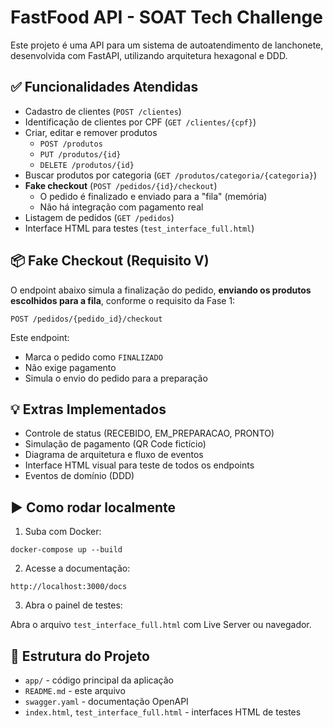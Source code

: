 
# FastFood API - SOAT Tech Challenge

Este projeto é uma API para um sistema de autoatendimento de lanchonete, desenvolvida com FastAPI, utilizando arquitetura hexagonal e DDD.

## ✅ Funcionalidades Atendidas

- Cadastro de clientes (`POST /clientes`)
- Identificação de clientes por CPF (`GET /clientes/{cpf}`)
- Criar, editar e remover produtos
    - `POST /produtos`
    - `PUT /produtos/{id}`
    - `DELETE /produtos/{id}`
- Buscar produtos por categoria (`GET /produtos/categoria/{categoria}`)
- **Fake checkout** (`POST /pedidos/{id}/checkout`)
    - O pedido é finalizado e enviado para a "fila" (memória)
    - Não há integração com pagamento real
- Listagem de pedidos (`GET /pedidos`)
- Interface HTML para testes (`test_interface_full.html`)

## 📦 Fake Checkout (Requisito V)

O endpoint abaixo simula a finalização do pedido, **enviando os produtos escolhidos para a fila**, conforme o requisito da Fase 1:

```
POST /pedidos/{pedido_id}/checkout
```

Este endpoint:
- Marca o pedido como `FINALIZADO`
- Não exige pagamento
- Simula o envio do pedido para a preparação

## 💡 Extras Implementados

- Controle de status (RECEBIDO, EM_PREPARACAO, PRONTO)
- Simulação de pagamento (QR Code fictício)
- Diagrama de arquitetura e fluxo de eventos
- Interface HTML visual para teste de todos os endpoints
- Eventos de domínio (DDD)

## ▶️ Como rodar localmente

1. Suba com Docker:

```
docker-compose up --build
```

2. Acesse a documentação:

```
http://localhost:3000/docs
```

3. Abra o painel de testes:

Abra o arquivo `test_interface_full.html` com Live Server ou navegador.

## 📁 Estrutura do Projeto

- `app/` - código principal da aplicação
- `README.md` - este arquivo
- `swagger.yaml` - documentação OpenAPI
- `index.html`, `test_interface_full.html` - interfaces HTML de testes
